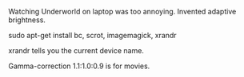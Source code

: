 Watching Underworld on laptop was too annoying. Invented adaptive brightness.

sudo apt-get install bc, scrot, imagemagick, xrandr

xrandr tells you the current device name.

Gamma-correction 1.1:1.0:0.9 is for movies.
